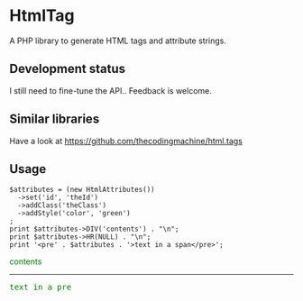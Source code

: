 # HtmlTag

A PHP library to generate HTML tags and attribute strings.


## Development status

I still need to fine-tune the API..
Feedback is welcome.

## Similar libraries

Have a look at https://github.com/thecodingmachine/html.tags


## Usage

    $attributes = (new HtmlAttributes())
      ->set('id', 'theId')
      ->addClass('theClass')
      ->addStyle('color', 'green')
    ;
    print $attributes->DIV('contents') . "\n";
    print $attributes->HR(NULL) . "\n";
    print '<pre' . $attributes . '>text in a span</pre>';

<div id="theId" class="theClass" style="color: green;">contents</div>
<hr />
<pre id="theId" class="theClass" style="color: green;">text in a pre</pre>
